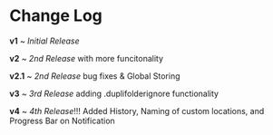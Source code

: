 # **Change Log**

**v1** ~ *Initial Release* 

**v2** ~ *2nd Release* with more funcitonality 

**v2.1** ~ *2nd Release* bug fixes & Global Storing 

**v3** ~ *3rd Release* adding .duplifolderignore functionality

**v4** ~ *4th Release*!!! Added History, Naming of custom locations, and Progress Bar on Notification